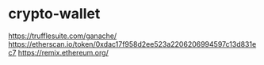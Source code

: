 # crypto-wallet

https://trufflesuite.com/ganache/
https://etherscan.io/token/0xdac17f958d2ee523a2206206994597c13d831ec7
https://remix.ethereum.org/
